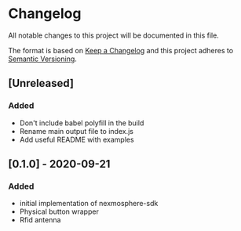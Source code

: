 # Changelog
All notable changes to this project will be documented in this file.

The format is based on [Keep a Changelog](http://keepachangelog.com/en/1.0.0/)
and this project adheres to [Semantic Versioning](http://semver.org/spec/v2.0.0.html).

## [Unreleased]
### Added
- Don't include babel polyfill in the build
- Rename main output file to index.js
- Add useful README with examples

## [0.1.0] - 2020-09-21
### Added
- initial implementation of nexmosphere-sdk
- Physical button wrapper
- Rfid antenna
